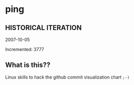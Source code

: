 # ping

## HISTORICAL ITERATION
2007-10-05

Incremented: 3777

## What is this?? 
Linux skills to hack the github commit visualization chart `;-)`
